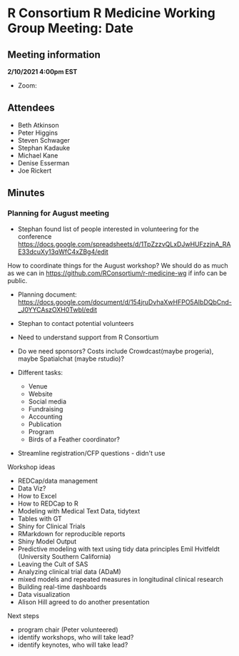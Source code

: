# R Consortium R Medicine Working Group Meeting: Date

## Meeting information

**2/10/2021 4:00pm EST**

* Zoom:

## Attendees

* Beth Atkinson
* Peter Higgins
* Steven Schwager
* Stephan Kadauke
* Michael Kane
* Denise Esserman
* Joe Rickert

## Minutes

### Planning for August meeting

* Stephan found list of people interested in volunteering for the conference
https://docs.google.com/spreadsheets/d/1TpZzzvQLxDJwHUFzzjnA_RAE33dcuXy13qWfC4xZBg4/edit

How to coordinate things for the August workshop?  We should do as much as we can in https://github.com/RConsortium/r-medicine-wg if info can be public.

* Planning document: https://docs.google.com/document/d/154jruDvhaXwHFPO5AIbDQbCnd-_J0YYCAszOXH0TwbI/edit 

* Stephan to contact potential volunteers
* Need to understand support from R Consortium
* Do we need sponsors?  Costs include Crowdcast(maybe progeria), maybe Spatialchat (maybe rstudio)?  
* Different tasks:
  + Venue
  + Website
  + Social media
  + Fundraising
  + Accounting
  + Publication
  + Program
  + Birds of a Feather coordinator?
* Streamline registration/CFP questions - didn't use
  
Workshop ideas

* REDCap/data management
* Data Viz? 
* How to Excel
* How to REDCap to R
* Modeling with Medical Text Data, tidytext
* Tables with GT
* Shiny for Clinical Trials
* RMarkdown for reproducible reports
* Shiny Model Output
* Predictive modeling with text using tidy data principles
  Emil Hvitfeldt (University Southern California)
* Leaving the Cult of SAS
* Analyzing clinical trial data (ADaM)
* mixed models and repeated measures in longitudinal clinical research
* Building real-time dashboards
* Data visualization
* Alison Hill agreed to do another presentation

Next steps

* program chair (Peter volunteered)
* identify workshops, who will take lead?
* identify keynotes, who will take lead?










